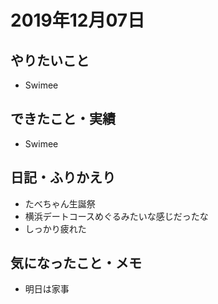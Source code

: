 # 2019年12月07日

## やりたいこと

- Swimee

## できたこと・実績

- Swimee

## 日記・ふりかえり

- たべちゃん生誕祭
- 横浜デートコースめぐるみたいな感じだったな
- しっかり疲れた

## 気になったこと・メモ

- 明日は家事
